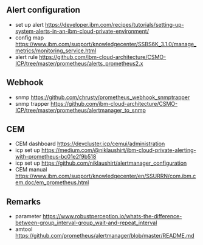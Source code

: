 ## Alert configuration
- set up alert	https://developer.ibm.com/recipes/tutorials/setting-up-system-alerts-in-an-ibm-cloud-private-environment/
- config map	https://www.ibm.com/support/knowledgecenter/SSBS6K_3.1.0/manage_metrics/monitoring_service.html
- alert rule	https://github.com/ibm-cloud-architecture/CSMO-ICP/tree/master/prometheus/alerts_prometheus2.x

## Webhook
- snmp	https://github.com/chrusty/prometheus_webhook_snmptrapper
- snmp trapper 	https://github.com/ibm-cloud-architecture/CSMO-ICP/tree/master/prometheus/alertmanager_to_snmp

## CEM 
- CEM dashboard	https://devcluster.icp/cemui/administration
- icp set up	https://medium.com/@niklaushirt/ibm-cloud-private-alerting-with-prometheus-bc01e2f9b518
- icp set up	https://github.com/niklaushirt/alertmanager_configuration
- CEM manual	https://www.ibm.com/support/knowledgecenter/en/SSURRN/com.ibm.cem.doc/em_prometheus.html

## Remarks
- parameter	https://www.robustperception.io/whats-the-difference-between-group_interval-group_wait-and-repeat_interval
- amtool	https://github.com/prometheus/alertmanager/blob/master/README.md

